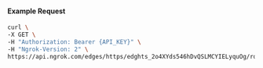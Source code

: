 <!-- Code generated for API Clients. DO NOT EDIT. -->

#### Example Request

```bash
curl \
-X GET \
-H "Authorization: Bearer {API_KEY}" \
-H "Ngrok-Version: 2" \
https://api.ngrok.com/edges/https/edghts_2o4XYds546hDvQSLMCYIELyquOg/routes/edghtsrt_2o4XYjh4duqUwGxiGVmaGEJQhSd/oidc
```
